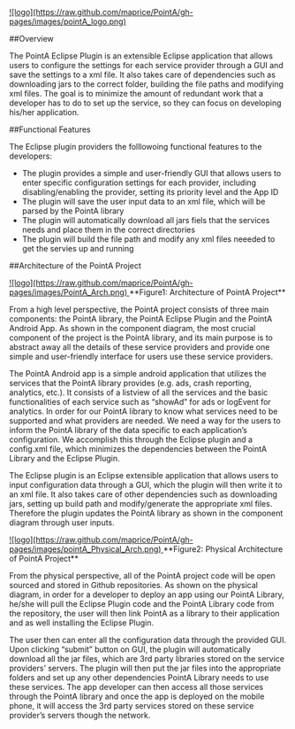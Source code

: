 <a href="http://maprice.github.io/PointA/">
![logo](https://raw.github.com/maprice/PointA/gh-pages/images/pointA_logo.png)
</a>


##Overview

The PointA Eclipse Plugin is an extensible Eclipse application that allows users to configure the settings for each service provider through a GUI and save the settings to a xml file. It also takes care of dependencies such as downloading jars to the correct folder, building the file paths and modifying xml files. The goal is to minimize the amount of redundant work that a developer has to do to set up the service, so they can focus on developing his/her application. 

##Functional Features

The Eclipse plugin providers the folllowoing functional features to the developers:

* The plugin provides a simple and user-friendly GUI that allows users to enter specific configuration settings for each provider, including disabling/enabling the provider, setting its priority level and the App ID
* The plugin will save the user input data to an xml file, which will be parsed by the PointA library
* The plugin will automatically download all jars fiels that the services needs and place them in the correct directories
* The plugin will build the file path and modify any xml files neeeded to get the servies up and running


##Architecture of the PointA Project 

<a href="http://maprice.github.io/PointA/">
![logo](https://raw.github.com/maprice/PointA/gh-pages/images/PointA_Arch.png)
</a>
**Figure1: Architecture of PointA Project**


From a high level perspective, the PointA project consists of three main components: the PointA library, the PointA Eclipse Plugin and the PointA Android App. As shown in the component diagram, the most crucial component of the  project is the PointA library, and its main purpose is to abstract away all the details of these service providers and provide one simple and user-friendly interface for users use these service providers.  

The PointA Android app is a simple android application that utilizes the services that the PointA library provides (e.g. ads, crash reporting, analytics, etc.). It consists of a listview of all the services and the basic functionalities of each service such as “showAd” for ads or logEvent for analytics. In order for our PointA library to know what services need to be supported and what providers are needed. We need a way for the users to inform the PointA library of the data specific to each application’s configuration. We accomplish this through the Eclipse plugin and a config.xml file, which minimizes the dependencies between the PointA Library and the Eclipse Plugin. 

The Eclipse plugin is an Eclipse extensible application that allows users to input configuration data through a GUI, which the plugin will then write it to an xml file. It also takes care of other dependencies such as downloading jars, setting up build path and modify/generate the appropriate xml files. Therefore the plugin updates the PointA library as shown in the component diagram through user inputs.


<a href="http://maprice.github.io/PointA/">
![logo](https://raw.github.com/maprice/PointA/gh-pages/images/pointA_Physical_Arch.png)
</a>
**Figure2: Physical Architecture of PointA Project**


From the physical perspective, all of the PointA project code will be open sourced and stored in Github repositories. As shown on the physical diagram, in order for a developer to deploy an app using our PointA Library, he/she will pull the Eclipse Plugin code and the PointA Library code from the repository, the user will then link PointA as a library to their application and as well installing the Eclipse Plugin.  

The user then can enter all the configuration data through the provided GUI. Upon clicking “submit” button on GUI, the plugin will automatically download all the jar files, which are 3rd party libraries stored on the service providers’ servers. The plugin will then put the jar files into the appropriate folders and set up any other dependencies PointA Library needs to use these services. The app developer can then access all those services through the PointA library and once the app is deployed on the mobile phone, it will access the 3rd party services stored on these service provider’s servers though the network. 









